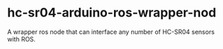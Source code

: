 # hc-sr04-arduino-ros-wrapper-nod
A wrapper ros node that can interface any number of HC-SR04 sensors with ROS. 
